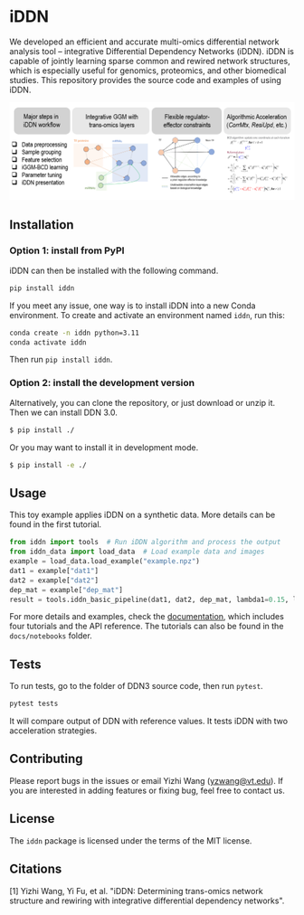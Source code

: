 # iDDN

We developed an efficient and accurate multi-omics differential network analysis tool 
– integrative Differential Dependency Networks (iDDN).
iDDN is capable of jointly learning sparse common and rewired network structures, 
which is especially useful for genomics, proteomics, and other biomedical studies.
This repository provides the source code and examples of using iDDN.


![image info](img/iddn_overview.png)

## Installation
### Option 1: install from PyPI
iDDN can then be installed with the following command.
```bash
pip install iddn
```
<!-- ```bash
pip install --index-url https://test.pypi.org/simple/ --extra-index-url https://pypi.org/simple iddn
``` -->

If you meet any issue, one way is to install iDDN into a new Conda environment. 
To create and activate an environment named `iddn`, run this:
```bash
conda create -n iddn python=3.11
conda activate iddn
```
Then run `pip install iddn`.

### Option 2: install the development version

Alternatively, you can clone the repository, or just download or unzip it. Then we can install DDN 3.0.
```bash
$ pip install ./
```
Or you may want to install it in development mode.
```bash
$ pip install -e ./
```

## Usage

This toy example applies iDDN on a synthetic data. More details can be found in the first tutorial.
```python
from iddn import tools  # Run iDDN algorithm and process the output
from iddn_data import load_data  # Load example data and images
example = load_data.load_example("example.npz")
dat1 = example["dat1"]
dat2 = example["dat2"]
dep_mat = example["dep_mat"]
result = tools.iddn_basic_pipeline(dat1, dat2, dep_mat, lambda1=0.15, lambda2=0.05)
```

For more details and examples, check the [documentation](https://iddn.readthedocs.io/en/latest/), 
which includes four tutorials and the API reference.
The tutorials can also be found in the `docs/notebooks` folder.

## Tests

To run tests, go to the folder of DDN3 source code, then run `pytest`.
```bash
pytest tests
```
It will compare output of DDN with reference values. It tests iDDN with two acceleration strategies.

## Contributing

Please report bugs in the issues or email Yizhi Wang (yzwang@vt.edu).
If you are interested in adding features or fixing bug, feel free to contact us.

## License

The `iddn` package is licensed under the terms of the MIT license.

## Citations

[1] Yizhi Wang, Yi Fu, et al. "iDDN: Determining trans-omics 
network structure and rewiring with integrative differential dependency networks".
